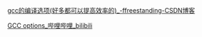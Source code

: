 [gcc的编译选项(好多都可以提高效率的)_-ffreestanding-CSDN博客](https://blog.csdn.net/eroswang/article/details/1966640)

[GCC options_哔哩哔哩_bilibili](https://www.bilibili.com/video/BV1ybxceAEFt/?spm_id_from=333.999.0.0&vd_source=ecc99d78ae961113010161a48a475a35)

